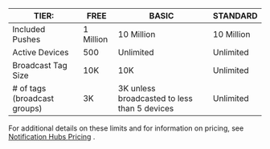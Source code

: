 
| TIER: | FREE | BASIC | STANDARD |
|----|----|----|----|
| Included Pushes | 1 Million | 10 Million | 10 Million |
| Active Devices | 500 | Unlimited | Unlimited |
| Broadcast Tag Size | 10K | 10K | Unlimited |
| # of tags (broadcast groups) | 3K | 3K unless broadcasted to less than 5 devices | Unlimited |

For additional details on these limits and for information on pricing, see [Notification Hubs <!-- deleted by customization Pricing](/home/features/notification-hubs/#price) --><!-- keep by customization: begin --> Pricing](http://www.windowsazure.cn/home/features/notification-hubs/#price) <!-- keep by customization: end -->.
